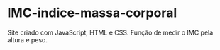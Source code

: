 # IMC-indice-massa-corporal
Site criado com JavaScript, HTML e CSS. Função de medir o IMC pela altura e peso.
